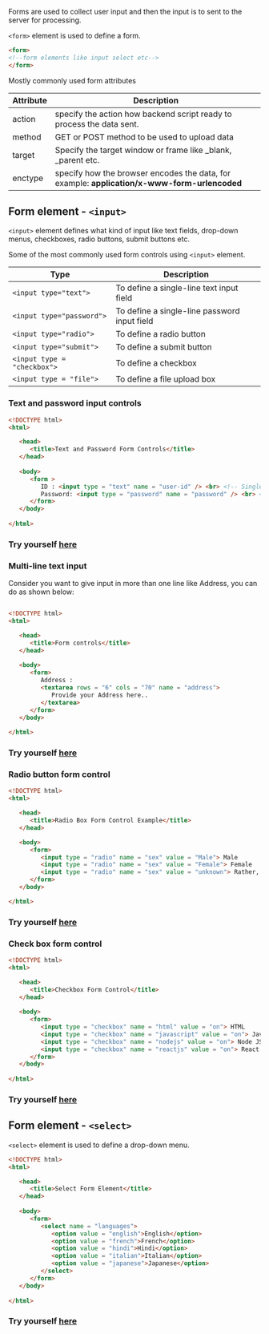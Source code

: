 Forms are used to collect user input and then the input is to sent to the server for processing. 

`<form>` element is used to define a form.

```html
<form>
<!--form elements like input select etc-->
</form>
```

Mostly commonly used form attributes

| Attribute | Description |
|----|----|
| action | specify the action how backend script ready to process the data sent.|
| method | GET or POST method to be used to upload data |
| target | Specify the target window or frame like _blank, _parent etc. |
| enctype | specify how the browser encodes the data, for example: **application/x-www-form-urlencoded** |

## Form element - `<input>`

`<input>` element defines what kind of input like text fields, drop-down menus, checkboxes, radio buttons, submit buttons etc.

Some of the most commonly used form controls using `<input>` element.
 
|Type |	Description|
|----|----|
|`<input type="text">` | To define a single-line text input field|
|`<input type="password">` | To define a single-line password input field|
|`<input type="radio">`| To define a radio button |
|`<input type="submit">`| To define a submit button |
|`<input type = "checkbox">`| To define a checkbox |
| `<input type = "file">`| To define a file upload box|


### Text and password input controls

```html
<!DOCTYPE html>
<html>

   <head>
      <title>Text and Password Form Controls</title>
   </head>
	
   <body>
      <form >
         ID : <input type = "text" name = "user-id" /> <br> <!-- Single line text input-->
         Password: <input type = "password" name = "password" /> <br> <!-- Single line password input-->
      </form>
   </body>
	
</html>
```
### Try yourself [here](https://onecompiler.com/html/3vw38t6hu)

### Multi-line text input

Consider you want to give input in more than one line like Address, you can do as shown below:

```html

<!DOCTYPE html>
<html>

   <head>
      <title>Form controls</title>
   </head>
	
   <body>
      <form>
         Address :
         <textarea rows = "6" cols = "70" name = "address">
            Provide your Address here..
         </textarea>
      </form>
   </body>
	
</html>
```
### Try yourself [here](https://onecompiler.com/html/3vw394pwd)

### Radio button form control

```html
<!DOCTYPE html>
<html>

   <head>
      <title>Radio Box Form Control Example</title>
   </head>

   <body>
      <form>
         <input type = "radio" name = "sex" value = "Male"> Male
         <input type = "radio" name = "sex" value = "Female"> Female
         <input type = "radio" name = "sex" value = "unknown"> Rather, not say
      </form>
   </body>

</html>
```
### Try yourself [here](https://onecompiler.com/html/3vw3a9d4g)

### Check box form control

```html
<!DOCTYPE html>
<html>

   <head>
      <title>Checkbox Form Control</title>
   </head>
	
   <body>
      <form>
         <input type = "checkbox" name = "html" value = "on"> HTML
         <input type = "checkbox" name = "javascript" value = "on"> Javascript
         <input type = "checkbox" name = "nodejs" value = "on"> Node JS
         <input type = "checkbox" name = "reactjs" value = "on"> React JS
      </form>
   </body>
	
</html>
```
### Try yourself [here](https://onecompiler.com/html/3vw3b3dr7)



## Form element - `<select>`

`<select>` element is used to define a drop-down menu.

```html
<!DOCTYPE html>
<html>

   <head>
      <title>Select Form Element</title>
   </head>
	
   <body>
      <form>
         <select name = "languages">
            <option value = "english">English</option>
            <option value = "french">French</option>
            <option value = "hindi">Hindi</option>
            <option value = "italian">Italian</option>
            <option value = "japanese">Japanese</option>
         </select>
      </form>
   </body>
	
</html>
```
### Try yourself [here](https://onecompiler.com/html/3vw3b9hrz)

